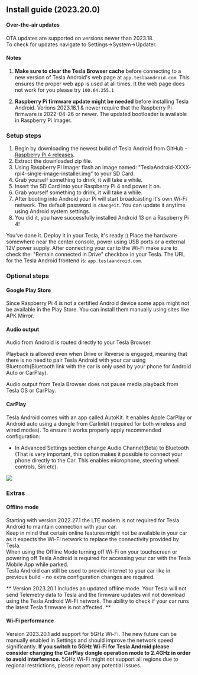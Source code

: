 ## Install guide (2023.20.0)

#### Over-the-air updates

OTA updates are supported on versions newer than 2023.18. <br>
To check for updates navigate to Settings->System->Updater.

#### Notes

1) **Make sure to clear the Tesla Browser cache** before connecting to a new version of Tesla Android's web page at ``app.teslaandroid.com``. This ensures the proper web app is used at all times. It the web page does not work for you please try ``100.64.255.1``

2) **Raspberry Pi firmware update might be needed** before installing Tesla Android. Verions 2023.18.1 & newer require that the Raspberry Pi firmware is 2022-04-26 or newer. The updated bootloader is available in Raspberry Pi Imager.<br>


### Setup steps

1. Begin by downloading the newest build of Tesla Android from GitHub - [Raspberry Pi 4 releases](https://github.com/tesla-android/android-raspberry-pi/releases). 
2. Extract the downloaded zip file.
3. Using Raspberry Pi Imager flash an image named: "TeslaAndroid-XXXX-rpi4-single-image-installer.img" to your SD Card.
4. Grab yourself something to drink, it will take a while.
5. Insert the SD Card into your Raspberry Pi 4 and power it on.
6. Grab yourself something to drink, it will take a while.
7. After booting into Android your Pi will start broadcasting it's own Wi-Fi network. The default password is ``changeit``. You can update it anytime using Android system settings.
8. You did it, you have successfully installed Android 13 on a Raspberry Pi 4!

You've done it. Deploy it in your Tesla, it's ready :) Place the hardware somewhere near the center console, power using USB ports or a external 12V power supply. After connecting your car to the Wi-Fi make sure to check the: "Remain connected in Drive" checkbox in your Tesla. The URL for the Tesla Android frontend is: ``app.teslaandroid.com``.

### Optional steps

#### Google Play Store

Since Raspberry Pi 4 is not a certified Android device some apps might not be available in the Play Store. You can install them manually using sites like APK Mirror.

#### Audio output

Audio from Android is routed directly to your Tesla Browser.

Playback is allowed even when Drive or Reverse is engaged, meaning that there is no need to pair Tesla Android with your car using Bluetooth(Bluetooth link with the car is only used by your phone for Android Auto or CarPlay).

Audio output from Tesla Browser does not pause media playback from Tesla OS or CarPlay.

#### CarPlay

Tesla Android comes with an app called AutoKit. It enables Apple CarPlay or Android auto using a dongle from Carlinkit (required for both wireless and wired modes). To ensure it works properly apply recommended configuration:
- In Advanced Settings section change Audio Channel(Beta) to Bluetooth (That is very important, this option makes it possible to connect your phone directly to the Car. This enables microphone, steering wheel controls, Siri etc).

<img src="assets/carplay-settings.png">

### Extras

#### Offline mode

Starting with version 2022.27.1 the LTE modem is not required for Tesla Android to maintain connection with your car.<br>
Keep in mind that certain online features might not be available in your car as it expects the Wi-Fi network to replace the connectivity provided by Tesla.<br>
When using the Offline Mode turning off Wi-Fi on your touchscreen or powering off Tesla Android is required for accessing your car with the Tesla Mobile App while parked.<br>
Tesla Android can still be used to provide internet to your car like in previous build - no extra configuration changes are required.

** Version 2023.20.1 includes an updated offline mode. Your Tesla will not send Telemetry data to Tesla and the firmware updates will not download using the Tesla Android Wi-Fi network. The ability to check if your car runs the latest Tesla firmware is not affected. **

#### Wi-Fi performance

Version 2023.20.1 add support for 5GHz Wi-Fi. The new future can be manually enabled in Settings and should improve the network speed significantly. **If you switch to 5GHz Wi-Fi for Tesla Android please consider changing the CarPlay dongle operation mode to 2.4GHz in order to avoid interference.** 5GHz Wi-Fi might not support all regions due to regional restrictions, please report any potential issues.
